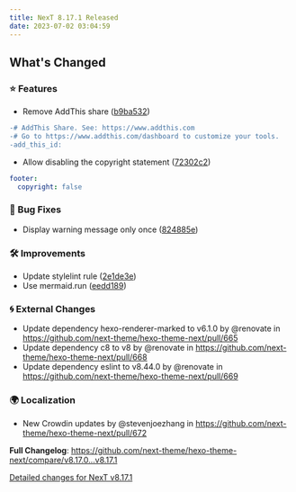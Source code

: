 ```yaml
---
title: NexT 8.17.1 Released
date: 2023-07-02 03:04:59
---
```


<!-- Release notes generated using configuration in .github/release.yml at v8.17.1 -->

## What's Changed
### ⭐ Features
* Remove AddThis share ([b9ba532](https://github.com/next-theme/hexo-theme-next/commit/b9ba532df888783736d957553456d9aa77c6bec4))
```diff
-# AddThis Share. See: https://www.addthis.com
-# Go to https://www.addthis.com/dashboard to customize your tools.
-add_this_id:
```
* Allow disabling the copyright statement ([72302c2](https://github.com/next-theme/hexo-theme-next/commit/72302c2e4dcfc2db1e7ed72156ed4274b585e737))
```yml
footer:
  copyright: false
```
### 🐞 Bug Fixes
* Display warning message only once ([824885e](https://github.com/next-theme/hexo-theme-next/commit/824885ed0a15c1e3adc716ff2273e6b0a0dac428))
### 🛠 Improvements
* Update stylelint rule ([2e1de3e](https://github.com/next-theme/hexo-theme-next/commit/2e1de3efa59f9878b91209b889dcff2e31cd0b81))
* Use mermaid.run ([eedd189](https://github.com/next-theme/hexo-theme-next/commit/eedd1893071bf63a09f70ab7fdbb526e63a61730))
### 🌀 External Changes
* Update dependency hexo-renderer-marked to v6.1.0 by @renovate in https://github.com/next-theme/hexo-theme-next/pull/665
* Update dependency c8 to v8 by @renovate in https://github.com/next-theme/hexo-theme-next/pull/668
* Update dependency eslint to v8.44.0 by @renovate in https://github.com/next-theme/hexo-theme-next/pull/669
### 🌍 Localization
* New Crowdin updates by @stevenjoezhang in https://github.com/next-theme/hexo-theme-next/pull/672


**Full Changelog**: https://github.com/next-theme/hexo-theme-next/compare/v8.17.0...v8.17.1

[Detailed changes for NexT v8.17.1](https://github.com/next-theme/hexo-theme-next/releases/tag/v8.17.1)
